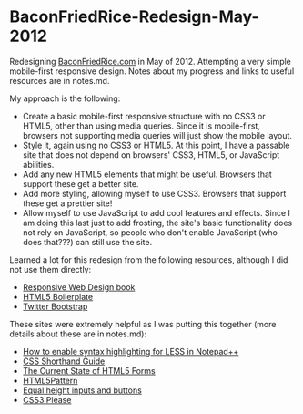 BaconFriedRice-Redesign-May-2012
================================

Redesigning [BaconFriedRice.com](http://www.baconfriedrice.com "BaconFriedRice")
in May of 2012.  Attempting a very simple mobile-first responsive design.  Notes
about my progress and links to useful resources are in notes.md.

My approach is the following:

* Create a basic mobile-first responsive structure with no CSS3 or HTML5, other
than using media queries.  Since it is mobile-first, browsers not supporting
media queries will just show the mobile layout.
* Style it, again using no CSS3 or HTML5.  At this point, I have a passable site
that does not depend on browsers' CSS3, HTML5, or JavaScript abilities.
* Add any new HTML5 elements that might be useful.  Browsers that support
these get a better site.
* Add more styling, allowing myself to use CSS3.  Browsers that support these
get a prettier site!
* Allow myself to use JavaScript to add cool features and effects.  Since I am
doing this last just to add frosting, the site's basic functionality does not
rely on JavaScript, so people who don't enable JavaScript (who does that???)
can still use the site.

Learned a lot for this redesign from the following resources, although I did not
use them directly:

* [Responsive Web Design 
book](http://www.abookapart.com/products/responsive-web-design "Responsive Web
Design")
* [HTML5 Boilerplate](http://html5boilerplate.com/ "HTML5 Boilerplate")
* [Twitter Bootstrap](http://twitter.github.com/bootstrap/ "Twitter Bootstrap")

These sites were extremely helpful as I was putting this together (more details
about these are in notes.md):

* [How to enable syntax highlighting for LESS in 
Notepad++](http://thingsilearned2day.wordpress.com/2011/07/07/how-to-enable-syntax-highlighting-for-less-in-notepad/
"How to enable syntax highlighting for LESS in Notepad++")
* [CSS Shorthand Guide](http://www.dustindiaz.com/css-shorthand/ "CSS Shorthand
Guide")
* [The Current State of HTML5 Forms](http://wufoo.com/html5/ "The Current State
of HTML5 Forms")
* [HTML5Pattern](http://html5pattern.com/ "HTML5Pattern")
* [Equal height inputs and 
buttons](http://christophzillgens.com/en/articles/equal-height-input-and-button-elements-in-firefox-and-safari
"Equal height inputs and buttons")
* [CSS3 Please](http://css3please.com/ "CSS3 Please")